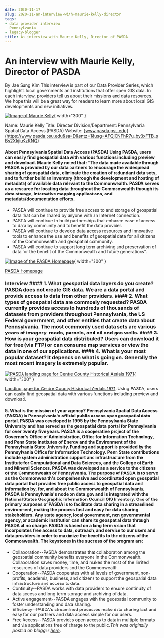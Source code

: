```yaml
---
date: 2020-11-17
slug: 2020-11-an-interview-with-maurie-kelly-director
tags:
- data provider interview
- Pennsylvania
- legacy-blogger
title: An interview with Maurie Kelly, Director of PASDA
---
```


# An interview with Maurie Kelly, Director of PASDA

By Jae Sung Kim This interview is part of our Data Provider Series, which highlights local governments and institutions that offer open GIS data. In each interview, providers tell us about their missions and data resources. We hope this will be a great way for readers to learn more about local GIS developments and new initiatives. 

[![Image of Maurie Kelly](https://blogger.googleusercontent.com/img/a/AVvXsEjZriYck29Dvk0KtMU0-_d6XLLwj9B7uYiWJK_FuRKffTLTpzNJDJYW27Lgoon-W3wixo8JH9KTdFw6elwt7dUD7ySif1NBA4XDsEto4xS6oRzm_TkWvb-rel9WycufvcnHD4-GJSeAauk8iZRd18tFAuGW62yqQbUj3xLseUJjpxS1pRclze4A5EHOlA=w319-h319)](https://blogger.googleusercontent.com/img/a/AVvXsEjZriYck29Dvk0KtMU0-_d6XLLwj9B7uYiWJK_FuRKffTLTpzNJDJYW27Lgoon-W3wixo8JH9KTdFw6elwt7dUD7ySif1NBA4XDsEto4xS6oRzm_TkWvb-rel9WycufvcnHD4-GJSeAauk8iZRd18tFAuGW62yqQbUj3xLseUJjpxS1pRclze4A5EHOlA=s200){ width="300" }

 [](https://sites.google.com/umn.edu/btaa-gdp/news/2020/11/09-wi-parcels/17-maurie-kelly?authuser=0#h.wrw8rxdoccf0)Name: Maurie Kelly [](https://sites.google.com/umn.edu/btaa-gdp/news/2020/11/09-wi-parcels/17-maurie-kelly?authuser=0#h.wrw8rxdoccf0)Title: Director [](https://sites.google.com/umn.edu/btaa-gdp/news/2020/11/09-wi-parcels/17-maurie-kelly?authuser=0#h.wrw8rxdoccf0)Division/Department: Pennsylvania Spatial Data Access (PASDA) [](https://sites.google.com/umn.edu/btaa-gdp/news/2020/11/09-wi-parcels/17-maurie-kelly?authuser=0#h.wrw8rxdoccf0)Website: [www.pasda.psu.edu](https://www.pasda.psu.edu&sa=D&sntz=1&usg=AFQjCNFhR7u_byBxFTB_sBs2XkjiuKzKNQ) [](https://sites.google.com/umn.edu/btaa-gdp/news/2020/11/09-wi-parcels/17-maurie-kelly?authuser=0#h.lb63ov509zep)

#### About Pennsylvania Spatial Data Access (PASDA) Using PASDA, users can easily find geospatial data with various functions including preview and download. Maurie Kelly noted that: <!-- more --> “The data made available through PASDA is provided by our data partners to encourage the widespread sharing of geospatial data, eliminate the creation of redundant data sets, and to further build an inventory (through the development and hosting of metadata) of available data relevant to the Commonwealth. PASDA serves as a resource for locating data throughout the Commonwealth through its data storage, interactive mapping applications, and metadata/documentation efforts.
 * PASDA will continue to provide free access to and storage of geospatial data that can be shared by anyone with an Internet connection.
 * PASDA will continue to build partnerships that enhance ease of access to data by community and to benefit the data provider.
 * PASDA will continue to develop data access resources and innovative tools to enhance the use and benefits of geospatial data for all citizens of the Commonwealth and geospatial community.
 * PASDA will continue to support long term archiving and preservation of data for the benefit of the Commonwealth and future generations”. 

[![Image of the PASDA Homepage](https://blogger.googleusercontent.com/img/a/AVvXsEjWZ05udKd_vYWp28cv_F4loRba7tVyVUEpHbTbTDfqRN8FtS1To6j0FGMNH5yxa_YS6r5ju8y2poL3uf9oS-tzhV0LVl44OpU0ZOoSOt1g7dflY794PMViUQsrI2nksd_CWjgmqJu4eR1nj5jsanWa78Y8ItbwANRSNvuagXbIbOw-Lo-hwcujtsux-A=w617-h871)](https://blogger.googleusercontent.com/img/a/AVvXsEjWZ05udKd_vYWp28cv_F4loRba7tVyVUEpHbTbTDfqRN8FtS1To6j0FGMNH5yxa_YS6r5ju8y2poL3uf9oS-tzhV0LVl44OpU0ZOoSOt1g7dflY794PMViUQsrI2nksd_CWjgmqJu4eR1nj5jsanWa78Y8ItbwANRSNvuagXbIbOw-Lo-hwcujtsux-A=s870){ width="300" }

 [PASDA Homepage](http://www.google.com/url?q=http://www.pasda.psu.edu&sa=D&sntz=1&usg=AFQjCNEUkOuFYlWL354JMcN7-PtN3UeRAA) [](https://sites.google.com/umn.edu/btaa-gdp/news/2020/11/09-wi-parcels/17-maurie-kelly?authuser=0#h.y8uo8di1gw50)

### Interview #### 1. What geospatial data layers do you create? PASDA does not create GIS data. We are a data portal and provide access to data from other providers. #### 2. What types of geospatial data are commonly requested? PASDA currently provides access to hundreds of thousands of datasets from providers throughout Pennsylvania, the US Federal government, and other entities that create data about Pennsylvania. The most commonly used data sets are various years of imagery, roads, parcels, and oil and gas wells. #### 3. How is your geospatial data distributed? Users can download it for free (via FTP) or can consume map services or view the data in one of our applications. #### 4. What is your most popular dataset? It depends on what is going on. Generally the most recent imagery is extremely popular. 

[![PASDA landing page for Centre County Historical Aerials 1971](https://blogger.googleusercontent.com/img/a/AVvXsEi0oxflOphJ2soo599I9lCkd9JNA77hiTfG61SG8iqk5va1yRcZhjZ5LM9k3wgQ87TEMpSddLPABGBr969tJ0ws8FdEaF-fAv0uL9mOqm9GMPno0_OamJt1BStwC0S1eQ8lHFCjAlK2uhAxFJVbDmNlyezR7mvGryb48zovcJeNOUvKOtQ8PJTMU1vY4g=w643-h597)](https://blogger.googleusercontent.com/img/a/AVvXsEi0oxflOphJ2soo599I9lCkd9JNA77hiTfG61SG8iqk5va1yRcZhjZ5LM9k3wgQ87TEMpSddLPABGBr969tJ0ws8FdEaF-fAv0uL9mOqm9GMPno0_OamJt1BStwC0S1eQ8lHFCjAlK2uhAxFJVbDmNlyezR7mvGryb48zovcJeNOUvKOtQ8PJTMU1vY4g=s616){ width="300" }

 [Landing page for Centre County Historical Aerials 1971](https://www.pasda.psu.edu/Fuci/FDataSummary.aspx%3Fdataset%3D1082&sa=D&sntz=1&usg=AFQjCNHqoCSnDWzilNklb2XAu5ILDRoy8g). Using PASDA, users can easily find geospatial data with various functions including preview and download.

#### 5. What is the mission of your agency? Pennsylvania Spatial Data Access (PASDA) is Pennsylvania's official public access open geospatial data portal. PASDA was developed in 1995 by the Pennsylvania State University and has served as the geospatial data portal for Pennsylvania for over twenty five years. PASDA is a cooperative project of the Governor's Office of Administration, Office for Information Technology, and Penn State Institutes of Energy and the Environment of the Pennsylvania State University. Funding and support is provided by the Pennsylvania Office for Information Technology. Penn State contributions include system administration support and infrastructure from the Institute for Computational and Data Sciences, and the College of Earth and Mineral Sciences. PASDA was developed as a service to the citizens of the Commonwealth of Pennsylvania. The purpose of PASDA is to serve as the Commonwealth's comprehensive and coordinated open geospatial data portal that provides free public access to geospatial data and information by, for, and about the Commonwealth of Pennsylvania. PASDA is Pennsylvania's node on data.gov and is integrated with the National States Geographic Information Council GIS Inventory. One of the primary purposes of PASDA is to facilitate data sharing in a streamlined environment, making the process fast and easy for data sharing stakeholders. Any state agency, local government, non governmental agency, or academic institution can share its geospatial data through PASDA at no charge. PASDA is based on a long term vision that incorporates free access to data, outreach, and service to our users and data providers in order to maximize the benefits to the citizens of the Commonwealth. The keystones in the success of the program are:
 * Collaboration--PASDA demonstrates that collaboration among the geospatial community benefits everyone in the Commonwealth. Collaboration saves money, time, and makes the most of the limited resources of data providers and the Commonwealth.
 * Cooperation--PASDA cooperates with all levels of government, non-profits, academia, business, and citizens to support the geospatial data infrastructure and access to data.
 * Continuity--PASDA works with data providers to ensure continuity of data access and long term storage and archiving of data.
 * Active engagement--PASDA engages with the geospatial community to foster understanding and data sharing.
 * Efficiency--PASDA's streamlined processes make data sharing fast and easy for our partners and data access simple for our users.
 * Free Access--PASDA provides open access to data in multiple formats and via applications free of charge to the public.*This was originally posted on blogger [here](https://geobtaa.blogspot.com/2020/11/an-interview-with-maurie-kelly-director.html)*.

